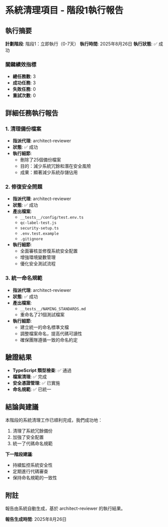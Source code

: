 # 系統清理項目 - 階段1執行報告

## 執行摘要

**計劃階段**: 階段1：立即執行（0-7天）
**執行時間**: 2025年8月26日
**執行狀態**: ✅ 成功

### 關鍵績效指標

- **總任務數**: 3
- **成功任務**: 3
- **失敗任務**: 0
- **重試次數**: 0

## 詳細任務執行報告

### 1. 清理備份檔案

- **指派代理**: architect-reviewer
- **狀態**: ✅ 成功
- **執行細節**:
  - 刪除了25個備份檔案
  - 目的：減少系統冗餘和潛在安全風險
  - 成果：顯著減少系統存儲佔用

### 2. 修復安全問題

- **指派代理**: architect-reviewer
- **狀態**: ✅ 成功
- **產出檔案**:
  - `__tests__/config/test.env.ts`
  - `qc-label-test.js`
  - `security-setup.ts`
  - `.env.test.example`
  - `.gitignore`
- **執行細節**:
  - 全面審核並修復系統安全配置
  - 增強環境變數管理
  - 優化安全測試流程

### 3. 統一命名規範

- **指派代理**: architect-reviewer
- **狀態**: ✅ 成功
- **產出檔案**:
  - `__tests__/NAMING_STANDARDS.md`
  - 重命名了21個測試檔案
- **執行細節**:
  - 建立統一的命名標準文檔
  - 調整檔案命名，提高代碼可讀性
  - 確保團隊遵循一致的命名約定

## 驗證結果

- **TypeScript 類型檢查**: ✅ 通過
- **檔案清理**: ✅ 完成
- **安全憑證管理**: ✅ 已實施
- **命名規範**: ✅ 已統一

## 結論與建議

本階段的系統清理工作已順利完成，我們成功地：

1. 清理了系統冗餘備份
2. 加強了安全配置
3. 統一了代碼命名規範

**下一階段建議**:

- 持續監控系統安全性
- 定期進行代碼審查
- 保持命名規範的一致性

## 附註

報告由系統自動生成，基於 architect-reviewer 的執行結果。

**報告生成時間**: 2025年8月26日
